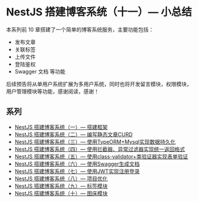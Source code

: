 # NestJS 搭建博客系统（十一）— 小总结

本系列前 10 章搭建了一个简单的博客系统服务，主要功能包括：
* 发布文章
* 关联标签
* 上传文件
* 登陆鉴权
* Swagger 文档
等功能

后续预告将从单用户系统扩展为多用户系统，同时也将开发留言模块，权限模块，用户管理模块等功能，感谢阅读，感谢！

## 系列
* [NestJS 搭建博客系统（一）— 搭建框架](01.搭建框架.md) 
* [NestJS 搭建博客系统（二）— 编写静态文章CURD](02.编写静态文章CURD.md) 
* [NestJS 搭建博客系统（三）— 使用TypeORM+Mysql实现数据持久化](03.使用TypeORM+Mysql实现数据持久化.md) 
* [NestJS 搭建博客系统（四）— 使用拦截器、异常过滤器实现统一返回格式](04.使用拦截器、异常过滤器实现统一返回格式.md) 
* [NestJS 搭建博客系统（五）— 使用class-validator+类验证器实现表单验证](05.使用class-validator+类验证器实现表单验证.md) 
* [NestJS 搭建博客系统（六）— 使用Swagger生成文档](06.使用Swagger生成文档.md)
* [NestJS 搭建博客系统（七）— 使用JWT实现注册登录](07.使用JWT实现注册登录.md)
* [NestJS 搭建博客系统（八）— 项目优化](08.项目优化.md)
* [NestJS 搭建博客系统（九）— 标签模块](09.标签模块.md)
* [NestJS 搭建博客系统（十）— 图床模块](10.图床模块.md)